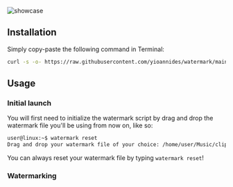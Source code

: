 ![showcase](https://github.com/user-attachments/assets/63dbd3d9-218b-40b1-b5a0-1f86a33714f4)

## Installation

Simply copy-paste the following command in Terminal:
```sh
curl -s -o- https://raw.githubusercontent.com/yioannides/watermark/main/install.sh | bash
```
## Usage

### Initial launch

You will first need to initialize the watermark script by drag and drop the watermark file you'll be using from now on, like so:

```sh
user@linux:~$ watermark reset
Drag and drop your watermark file of your choice: /home/user/Music/clips/watermark1.wav

```
You can always reset your watermark file by typing `watermark reset`!

### Watermarking

